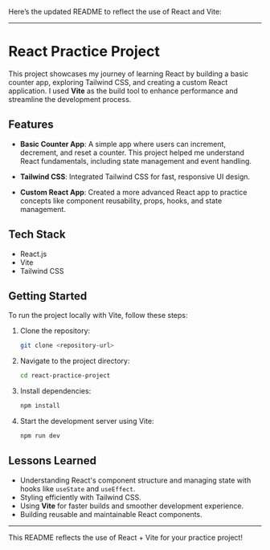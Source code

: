 Here’s the updated README to reflect the use of React and Vite:

---

# React Practice Project

This project showcases my journey of learning React by building a basic counter app, exploring Tailwind CSS, and creating a custom React application. I used **Vite** as the build tool to enhance performance and streamline the development process.

## Features

- **Basic Counter App**: A simple app where users can increment, decrement, and reset a counter. This project helped me understand React fundamentals, including state management and event handling.
  
- **Tailwind CSS**: Integrated Tailwind CSS for fast, responsive UI design.

- **Custom React App**: Created a more advanced React app to practice concepts like component reusability, props, hooks, and state management.

## Tech Stack

- React.js
- Vite
- Tailwind CSS

## Getting Started

To run the project locally with Vite, follow these steps:

1. Clone the repository:
   ```bash
   git clone <repository-url>
   ```
2. Navigate to the project directory:
   ```bash
   cd react-practice-project
   ```
3. Install dependencies:
   ```bash
   npm install
   ```
4. Start the development server using Vite:
   ```bash
   npm run dev
   ```

## Lessons Learned

- Understanding React's component structure and managing state with hooks like `useState` and `useEffect`.
- Styling efficiently with Tailwind CSS.
- Using **Vite** for faster builds and smoother development experience.
- Building reusable and maintainable React components.

---

This README reflects the use of React + Vite for your practice project!